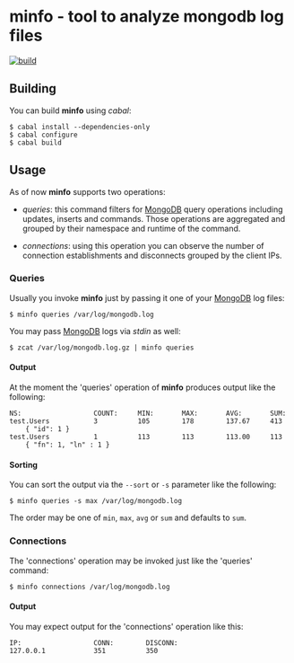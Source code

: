 # minfo - tool to analyze mongodb log files

[![build](https://api.travis-ci.org/kongo2002/minfo.svg)][travis]


## Building

You can build **minfo** using *cabal*:

    $ cabal install --dependencies-only
    $ cabal configure
    $ cabal build


## Usage

As of now **minfo** supports two operations:

- *queries*: this command filters for [MongoDB][mongodb] query operations
  including updates, inserts and commands. Those operations are aggregated and
  grouped by their namespace and runtime of the command.

- *connections*: using this operation you can observe the number of connection
  establishments and disconnects grouped by the client IPs.


### Queries

Usually you invoke **minfo** just by passing it one of your [MongoDB][mongodb]
log files:

    $ minfo queries /var/log/mongodb.log

You may pass [MongoDB][mongodb] logs via *stdin* as well:

    $ zcat /var/log/mongodb.log.gz | minfo queries


#### Output

At the moment the 'queries' operation of **minfo** produces output like the
following:

    NS:                  COUNT:     MIN:       MAX:       AVG:       SUM:
    test.Users           3          105        178        137.67     413
        { "id": 1 }
    test.Users           1          113        113        113.00     113
        { "fn": 1, "ln" : 1 }


#### Sorting

You can sort the output via the `--sort` or `-s` parameter like the following:

    $ minfo queries -s max /var/log/mongodb.log

The order may be one of `min`, `max`, `avg` or `sum` and defaults to `sum`.


### Connections

The 'connections' operation may be invoked just like the 'queries' command:

    $ minfo connections /var/log/mongodb.log


#### Output

You may expect output for the 'connections' operation like this:

    IP:                  CONN:        DISCONN:
    127.0.0.1            351          350


[travis]: https://travis-ci.org/kongo2002/minfo/
[mongodb]: http://www.mongodb.org/
